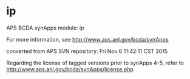 # ip
APS BCDA synApps module: ip

For more information, see
   http://www.aps.anl.gov/bcda/synApps

converted from APS SVN repository: Fri Nov  6 11:42:11 CST 2015

Regarding the license of tagged versions prior to synApps 4-5,
refer to http://www.aps.anl.gov/bcda/synApps/license.php

